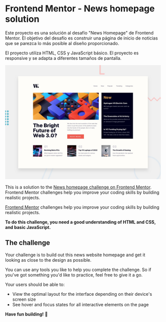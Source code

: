 
# Frontend Mentor - News homepage solution

Este proyecto es una solución al desafío "News Homepage" de Frontend Mentor. El objetivo del desafío es construir una página de inicio de noticias que se parezca lo más posible al diseño proporcionado.

El proyecto utiliza HTML, CSS y  JavaScript básico. El proyecto es responsive y se adapta a diferentes tamaños de pantalla.


![Design preview for the News homepage coding challenge](./design/desktop-preview.jpg)


This is a solution to the [News homepage challenge on Frontend Mentor](https://www.frontendmentor.io/challenges/news-homepage-H6SWTa1MFl). Frontend Mentor challenges help you improve your coding skills by building realistic projects. 

[Frontend Mentor](https://www.frontendmentor.io) challenges help you improve your coding skills by building realistic projects.

**To do this challenge, you need a good understanding of HTML and CSS, and basic JavaScript.**

## The challenge

Your challenge is to build out this news website homepage and get it looking as close to the design as possible.

You can use any tools you like to help you complete the challenge. So if you've got something you'd like to practice, feel free to give it a go.

Your users should be able to:

- View the optimal layout for the interface depending on their device's screen size
- See hover and focus states for all interactive elements on the page



**Have fun building!** 🚀

